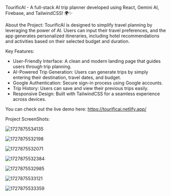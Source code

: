 TourificAI - A full-stack AI trip planner developed using React, Gemini AI, Firebase, and TailwindCSS! 🌍✨

About the Project:
TourificAI is designed to simplify travel planning by leveraging the power of AI. Users can input their travel preferences, and the app generates personalized itineraries, including hotel recommendations and activities based on their selected budget and duration.

Key Features:
- User-Friendly Interface: A clean and modern landing page that guides users through trip planning.
- AI-Powered Trip Generation: Users can generate trips by simply entering their destination, travel dates, and budget.
- Google Authentication: Secure sign-in process using Google accounts.
- Trip History: Users can save and view their previous trips easily.
- Responsive Design: Built with TailwindCSS for a seamless experience across devices.

You can check out the live demo here: https://tourificai.netlify.app/

Project ScreenShots:

![1727875534135](https://github.com/user-attachments/assets/181f75c8-1778-43b4-95e5-b721440f9edf)

![1727875532198](https://github.com/user-attachments/assets/47e1666a-c0d9-451d-b812-e0eebdfe63b5)

![1727875532071](https://github.com/user-attachments/assets/b6e9748a-c2a1-4fa3-bb14-850f15e14ea5)

![1727875532384](https://github.com/user-attachments/assets/38658165-8062-4d44-a4ad-0419d192153c)

![1727875532985](https://github.com/user-attachments/assets/89fa6f14-f768-42c3-a34c-faad5195abc8)

![1727875533121](https://github.com/user-attachments/assets/38c1c98e-3288-48d7-bca1-7afbde688ab4)

![1727875533359](https://github.com/user-attachments/assets/0f119238-f9cc-48e8-a2b4-0b4ac89a3530)

